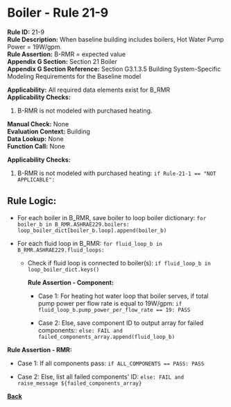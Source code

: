 
# Boiler - Rule 21-9  

**Rule ID:** 21-9  
**Rule Description:** When baseline building includes boilers, Hot Water Pump Power = 19W/gpm.  
**Rule Assertion:** B-RMR = expected value  
**Appendix G Section:** Section 21 Boiler  
**Appendix G Section Reference:** Section G3.1.3.5 Building System-Specific Modeling Requirements for the Baseline model  

**Applicability:** All required data elements exist for B_RMR  
**Applicability Checks:**  

1. B-RMR is not modeled with purchased heating.

**Manual Check:** None  
**Evaluation Context:** Building  
**Data Lookup:** None  
**Function Call:** None  

**Applicability Checks:**  

1. B-RMR is not modeled with purchased heating: `if Rule-21-1 == "NOT APPLICABLE":`  

## Rule Logic:  

- For each boiler in B_RMR, save boiler to loop boiler dictionary: `for boiler_b in B_RMR.ASHRAE229.boilers: loop_boiler_dict[boiler_b.loop].append(boiler_b)`

- For each fluid loop in B_RMR: `for fluid_loop_b in B_RMR.ASHRAE229.fluid_loops:`

  - Check if fluid loop is connected to boiler(s): `if fluid_loop_b in loop_boiler_dict.keys()`

    **Rule Assertion - Component:**

    - Case 1: For heating hot water loop that boiler serves, if total pump power per flow rate is equal to 19W/gpm: `if fluid_loop_b.pump_power_per_flow_rate == 19: PASS`

    - Case 2: Else, save component ID to output array for failed components:: `else: FAIL and failed_components_array.append(fluid_loop_b)`

**Rule Assertion - RMR:**

- Case 1: If all components pass: `if ALL_COMPONENTS == PASS: PASS`

- Case 2: Else, list all failed components' ID: `else: FAIL and raise_message ${failed_components_array}`

**[Back](../_toc.md)**
